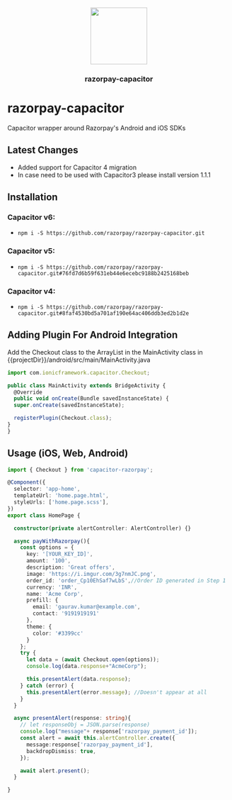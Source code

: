 <p align="center"><br><img src="https://user-images.githubusercontent.com/236501/85893648-1c92e880-b7a8-11ea-926d-95355b8175c7.png" width="128" height="128" /></p>
<h3 align="center">razorpay-capacitor</h3>

# razorpay-capacitor
Capacitor wrapper around Razorpay's Android and iOS SDKs

<!-- 
Capacitor plugin to support [Razorpay Standard Checkout](https://developer.apple.com/sign-in-with-apple/get-started/)
-->

<!-- Badges
<a href="https://npmjs.com/package/@capacitor-community/apple-sign-in">
  <img src="https://img.shields.io/npm/v/@capacitor-community/apple-sign-in.svg">
</a>
<a href="https://npmjs.com/package/@capacitor-community/apple-sign-in">
  <img src="https://img.shields.io/npm/l/@capacitor-community/apple-sign-in.svg">
</a>
 -->

## Latest Changes
- Added support for Capacitor 4 migration
- In case need to be used with Capacitor3 please install version 1.1.1 

## Installation

### Capacitor v6:
- `npm i -S https://github.com/razorpay/razorpay-capacitor.git`

### Capacitor v5:
- `npm i -S https://github.com/razorpay/razorpay-capacitor.git#76fd7d6b59f631eb44e6ecebc9188b2425168beb`

### Capacitor v4:
- `npm i -S https://github.com/razorpay/razorpay-capacitor.git#8faf4530bd5a701af190e64ac406ddb3ed2b1d2e`

## Adding Plugin For Android Integration

Add the Checkout class to the ArrayList in the MainActivity class in {{projectDir}}/android/src/main/MainActivity.java

```ts
import com.ionicframework.capacitor.Checkout;

public class MainActivity extends BridgeActivity {
  @Override
  public void onCreate(Bundle savedInstanceState) {
  super.onCreate(savedInstanceState);

  registerPlugin(Checkout.class);
}
}

```

## Usage (iOS, Web, Android)

```ts
import { Checkout } from 'capacitor-razorpay';

@Component({
  selector: 'app-home',
  templateUrl: 'home.page.html',
  styleUrls: ['home.page.scss'],
})
export class HomePage {

  constructor(private alertController: AlertController) {}

  async payWithRazorpay(){
    const options = {
      key: '[YOUR_KEY_ID]',
      amount: '100',
      description: 'Great offers',
      image: 'https://i.imgur.com/3g7nmJC.png',
      order_id: 'order_Cp10EhSaf7wLbS',//Order ID generated in Step 1
      currency: 'INR',
      name: 'Acme Corp',
      prefill: {
        email: 'gaurav.kumar@example.com',
        contact: '9191919191'
      },
      theme: {
        color: '#3399cc'
      }
    };
    try {
      let data = (await Checkout.open(options));
      console.log(data.response+"AcmeCorp");

      this.presentAlert(data.response);
    } catch (error) {
      this.presentAlert(error.message); //Doesn't appear at all
    }
  }

  async presentAlert(response: string){
    // let responseObj = JSON.parse(response)
    console.log("message"+ response['razorpay_payment_id']);
    const alert = await this.alertController.create({
      message:response['razorpay_payment_id'],
      backdropDismiss: true,
    });

    await alert.present();
  }

}
```

###
